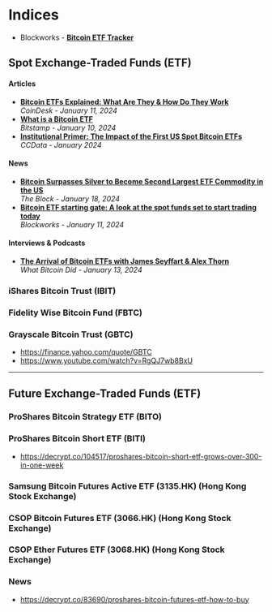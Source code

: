 # Indices

- Blockworks - [**Bitcoin ETF Tracker**](https://blockworks.co/bitcoin-etf)

## Spot Exchange-Traded Funds (ETF)

#### Articles
- [**Bitcoin ETFs Explained: What Are They & How Do They Work**](https://www.coindesk.com/learn/2024/01/11/bitcoin-etfs-explained-what-are-they-how-do-they-work/)
  <br/>_CoinDesk - January 11, 2024_
- [**What is a Bitcoin ETF**](https://www.bitstamp.net/learn/crypto-trading/what-is-a-bitcoin-etf/)
  <br/>_Bitstamp - January 10, 2024_
- [**Institutional Primer: The Impact of the First US Spot Bitcoin ETFs**](https://ccdata.io/reports/institutional-primer-the-impact-of-the-first-us-spot-bitcoin-etfs)
  <br/>_CCData - January 2024_

#### News
- [**Bitcoin Surpasses Silver to Become Second Largest ETF Commodity in the US**](https://www.theblock.co/post/273317/bitcoin-surpasses-silver-to-become-second-largest-etf-commodity-in-the-us)
  <br/>_The Block - January 18, 2024_
- [**Bitcoin ETF starting gate: A look at the spot funds set to start trading today**](https://blockworks.co/news/bitcoin-etf-spot-launch)
  <br/>_Blockworks - January 11, 2024_

#### Interviews & Podcasts
- [**The Arrival of Bitcoin ETFs with James Seyffart & Alex Thorn**](https://www.youtube.com/watch?v=jiyId3mI8eI)
  <br/>_What Bitcoin Did - January 13, 2024_

### iShares Bitcoin Trust (IBIT)
### Fidelity Wise Bitcoin Fund (FBTC)
### Grayscale Bitcoin Trust (GBTC)

- https://finance.yahoo.com/quote/GBTC
- https://www.youtube.com/watch?v=RgQJ7wb8BxU

---

## Future Exchange-Traded Funds (ETF)

### ProShares Bitcoin Strategy ETF (BITO)

### ProShares Bitcoin Short ETF (BITI)

- https://decrypt.co/104517/proshares-bitcoin-short-etf-grows-over-300-in-one-week

### Samsung Bitcoin Futures Active ETF (3135.HK) (Hong Kong Stock Exchange)
### CSOP Bitcoin Futures ETF (3066.HK) (Hong Kong Stock Exchange)
### CSOP Ether Futures ETF (3068.HK) (Hong Kong Stock Exchange)

### News

- https://decrypt.co/83690/proshares-bitcoin-futures-etf-how-to-buy
